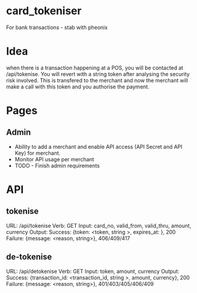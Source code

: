 # card_tokeniser
For bank transactions - stab with pheonix

# Idea
when there is a transaction happening at a POS, you will be contacted at /api/tokenise. You will revert with a string token after analysing the security risk involved. This is transfered to the merchant and now the merchant will make a call with this token and you authorise the payment.

# Pages
## Admin
  * Ability to add a merchant and enable API access (API Secret and API Key) for merchant.
  * Monitor API usage per merchant
  * TODO - Finish admin requirements

# API
## tokenise
URL: /api/tokenise
Verb:  GET
Input: card_no, valid_from, valid_thru, amount, currency
Output: 
  Success: {token: <token, string >, expires_at: <timestamp>}, 200
  Failure: {message: <reason, string>}, 406/409/417

## de-tokenise
URL: /api/detokenise
Verb:  GET
Input: token, amount, currency
Output: 
  Success: {transaction_id: <transaction_id, string >, amount, currency}, 200
  Failure: {message: <reason, string>}, 401/403/405/406/409


